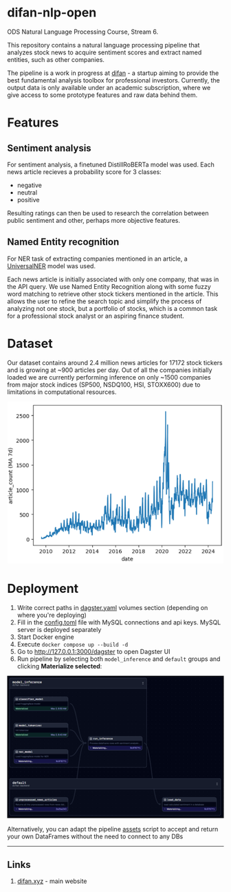 # difan-nlp-open
ODS Natural Language Processing Course, Stream 6.

This repository contains a natural language processing pipeline that analyzes stock news to 
acquire sentiment scores and extract named entities, such as other companies. 

The pipeline is a work in progress at [difan](https://difan.xyz) - a startup aiming to provide the best fundamental 
analysis toolbox for professional investors. Currently, the output data is only available under an academic 
subscription, where we give access to some prototype features and raw data behind them.

# Features
## Sentiment analysis
For sentiment analysis, a finetuned DistillRoBERTa model was used.
Each news article recieves a probability score for 3 classes:
- negative
- neutral
- positive

Resulting ratings can then be used to research the correlation between public sentiment and other, 
perhaps more objective features.

## Named Entity recognition
For NER task of extracting companies mentioned in an article, a [UniversalNER](https://universal-ner.github.io) model was used. 

Each news article is initially associated with only one company, that was in the API query. 
We use Named Entity Recognition along with some fuzzy word matching to retrieve other stock tickers mentioned in the 
article. This allows the user to refine the search topic and simplify the process of analyzing not one stock, 
but a portfolio of stocks, which is a common task for a professional stock analyst or an aspiring finance student.

# Dataset
Our dataset contains around 2.4 million news articles for 17172 stock tickers and is growing at ~900 articles per day. 
Out of all the companies initially loaded we are currently performing inference on only ~1500 companies from major stock 
indices (SP500, NSDQ100, HSI, STOXX600) due to limitations in computational resources.

![img.png](assets/article_count_w.png)

# Deployment

1. Write correct paths in [dagster.yaml](server/dagster.yaml) volumes section (depending on where you're deploying)
2. Fill in the [config.toml](config.toml) file with MySQL connections and api keys. MySQL server is deployed separately
3. Start Docker engine
4. Execute `docker compose up --build -d`
5. Go to http://127.0.0.1:3000/dagster to open Dagster UI
6. Run pipeline by selecting both `model_inference` and `default` groups and clicking **Materialize selected**:

![img.png](assets/img_pipeline.png)

Alternatively, you can adapt the pipeline [assets](difan-backend/difan_backend/assets.py) script to accept and return 
your own DataFrames without the need to connect to any DBs

---

## Links
1. [difan.xyz](https://difan.xyz) - main website
